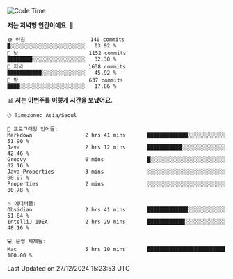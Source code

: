   <!--START_SECTION:waka-->
![Code Time](http://img.shields.io/badge/Code%20Time-452%20hrs%2034%20mins-blue)

**저는 저녁형 인간이에요. 🦉** 

```text
🌞 아침                     140 commits         █░░░░░░░░░░░░░░░░░░░░░░░░   03.92 % 
🌆 낮　                     1152 commits        ████████░░░░░░░░░░░░░░░░░   32.30 % 
🌃 저녁                     1638 commits        ███████████░░░░░░░░░░░░░░   45.92 % 
🌙 밤　                     637 commits         ████░░░░░░░░░░░░░░░░░░░░░   17.86 % 
```


📊 **저는 이번주를 이렇게 시간을 보냈어요.** 

```text
🕑︎ Timezone: Asia/Seoul

💬 프로그래밍 언어들: 
Markdown                 2 hrs 41 mins       █████████████░░░░░░░░░░░░   51.90 % 
Java                     2 hrs 12 mins       ███████████░░░░░░░░░░░░░░   42.46 % 
Groovy                   6 mins              █░░░░░░░░░░░░░░░░░░░░░░░░   02.16 % 
Java Properties          3 mins              ░░░░░░░░░░░░░░░░░░░░░░░░░   00.97 % 
Properties               2 mins              ░░░░░░░░░░░░░░░░░░░░░░░░░   00.78 % 

🔥 에디터들: 
Obsidian                 2 hrs 41 mins       █████████████░░░░░░░░░░░░   51.84 % 
IntelliJ IDEA            2 hrs 29 mins       ████████████░░░░░░░░░░░░░   48.16 % 

💻 운영 체제들: 
Mac                      5 hrs 10 mins       █████████████████████████   100.00 % 
```


 Last Updated on 27/12/2024 15:23:53 UTC
<!--END_SECTION:waka-->
